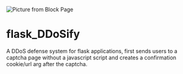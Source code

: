 ![Picture from Block Page](https://github.com/tn3w/flask_DDoSify/releases/download/v0.3/blocked.png)
  
# flask_DDoSify
A DDoS defense system for flask applications, first sends users to a captcha page without a javascript script and creates a confirmation cookie/url arg after the captcha.
